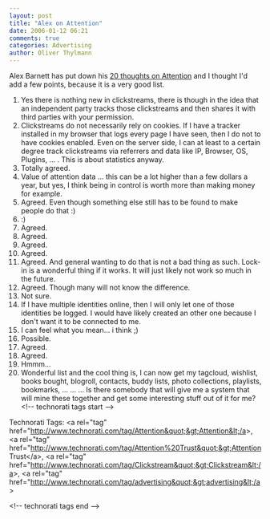 ```yaml
---
layout: post
title: "Alex on Attention"
date: 2006-01-12 06:21
comments: true
categories: Advertising
author: Oliver Thylmann
---
```






Alex Barnett has put down his [20 thoughts on Attention](http://blogs.msdn.com/alexbarn/archive/2006/01/11/511690.aspx) and I thought I'd add a few points, because it is a very good list.

1. Yes there is nothing new in clickstreams, there is though in the idea that an independent party tracks those clickstreams and then shares it with third parties with your permission.
2. Clickstreams do not necessarily rely on cookies. If I have a tracker installed in my browser that logs every page I have seen, then I do not to have cookies enabled. Even on the server side, I can at least to a certain degree track clickstreams via referrers and data like IP, Browser, OS, Plugins, ... . This is about statistics anyway.
3. Totally agreed.
4. Value of attention data  ... this can be a lot higher than a few dollars a year, but yes, I think being in control is worth more than making money for example.
5. Agreed. Even though something else still has to be found to make people do that :)
6. :)
7. Agreed.
8. Agreed.
9. Agreed.
10. Agreed.
11. Agreed. And general wanting to do that is not a bad thing as such. Lock-in is a wonderful thing if it works. It will just likely not work so much in the future.
12. Agreed. Though many will not know the difference.
13. Not sure.
14. If I have multiple identities online, then I will only let one of those identities be logged. I would have likely created an other one because I don't want it to be connected to me.
15. I can feel what you mean... i think ;)
16. Possible.
17. Agreed.
18. Agreed.
19. Hmmm...
20. Wonderful list and the cool thing is, I can now get my tagcloud, wishlist, books bought, blogroll, contacts, buddy lists, photo collections, playlists, bookmarks, ... ... ... Is there somebody that will give me a system that will mine these together and get some interesting stuff out of it for me?
&lt;!-- technorati tags start --&gt;

Technorati Tags: &lt;a rel=&quot;tag&quot; href=&quot;http://www.technorati.com/tag/Attention&quot;&gt;Attention&lt;/a&gt;, &lt;a rel=&quot;tag&quot; href=&quot;http://www.technorati.com/tag/Attention%20Trust&quot;&gt;Attention Trust&lt;/a&gt;, &lt;a rel=&quot;tag&quot; href=&quot;http://www.technorati.com/tag/Clickstream&quot;&gt;Clickstream&lt;/a&gt;, &lt;a rel=&quot;tag&quot; href=&quot;http://www.technorati.com/tag/advertising&quot;&gt;advertising&lt;/a&gt;

&lt;!-- technorati tags end --&gt;

